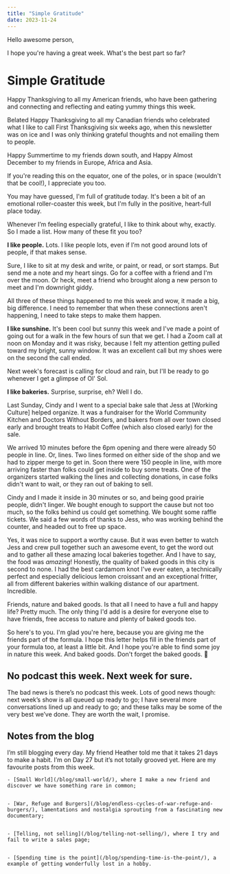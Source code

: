 ```yaml
---
title: "Simple Gratitude"
date: 2023-11-24
---
```


Hello awesome person,


I hope you're having a great week.  What's the best part so far?

# Simple Gratitude


Happy Thanksgiving to all my American friends, who have been gathering and connecting and reflecting and eating yummy things this week.  


Belated Happy Thanksgiving to all my Canadian friends who celebrated what I like to call First Thanksgiving six weeks ago, when this newsletter was on ice and I was only thinking grateful thoughts and not emailing them to people.


Happy Summertime to my friends down south, and Happy Almost December to my friends in Europe, Africa and Asia.  


If you're reading this on the equator, one of the poles, or in space (wouldn't that be cool!), I appreciate you too.


You may have guessed, I'm full of gratitude today.  It's been a bit of an emotional roller-coaster this week, but I'm fully in the positive, heart-full place today.


Whenever I’m feeling especially grateful, I like to think about why, exactly.  So I made a list.  How many of these fit you too?


**I like people.** Lots. I like people lots, even if I’m not good around lots of people, if that makes sense.


Sure, I like to sit at my desk and write, or paint, or read, or sort stamps.  But send me a note and my heart sings.  Go for a coffee with a friend and I'm over the moon.  Or heck, meet a friend who brought along a new person to meet and I'm downright giddy.


All three of these things happened to me this week and wow, it made a big, big difference.  I need to remember that when these connections aren't happening, I need to take steps to make them happen.  


**I like sunshine.**  It's been cool but sunny this week and I've made a point of going out for a walk in the few hours of sun that we get.  I had a Zoom call at noon on Monday and it was risky, because I felt my attention getting pulled toward my bright, sunny window.  It was an excellent call but my shoes were on the second the call ended.  


Next week's forecast is calling for cloud and rain, but I'll be ready to go whenever I get a glimpse of Ol' Sol.


**I like bakeries.**  Surprise, surprise, eh?  Well I do.  


Last Sunday, Cindy and I went to a special bake sale that Jess at [Working Culture] helped organize.  It was a fundraiser for the World Community Kitchen and Doctors Without Borders, and bakers from all over town closed early and brought treats to Habit Coffee (which also closed early) for the sale.  


We arrived 10 minutes before the 6pm opening and there were already 50 people in line.  Or, lines.  Two lines formed on either side of the shop and we had to zipper merge to get in.  Soon there were 150 people in line, with more arriving faster than folks could get inside to buy some treats.  One of the organizers started walking the lines and collecting donations, in case folks didn't want to wait, or they ran out of baking to sell.  


Cindy and I made it inside in 30 minutes or so, and being good prairie people, didn't linger.  We bought enough to support the cause but not too much, so the folks behind us could get something. We bought some raffle tickets.  We said a few words of thanks to Jess, who was working behind the counter, and headed out to free up space.  


Yes, it was nice to support a worthy cause.  But it was even better to watch Jess and crew pull together such an awesome event, to get the word out and to gather all these amazing local bakeries together.  And I have to say, the food was _amazing_!  Honestly, the quality of baked goods in this city is second to none.  I had the best cardamom knot I've ever eaten, a technically perfect and especially delicious lemon croissant and an exceptional fritter, all from different bakeries within walking distance of our apartment.  Incredible.  


Friends, nature and baked goods.  Is that all I need to have a full and happy life? Pretty much.  The only thing I'd add is a desire for everyone else to have friends, free access to nature and plenty of baked goods too.  


So here's to you.  I'm glad you're here, because you are giving me the friends part of the formula.  I hope this letter helps fill in the friends part of your formula too, at least a little bit.  And I hope you're able to find some joy in nature this week.  And baked goods.  Don't forget the baked goods.  💖  


## No podcast this week.  Next week for sure.


The bad news is there’s no podcast this week.  Lots of good news though: next week’s show is all queued up ready to go; I have several more conversations lined up and ready to go; and these talks may be some of the very best we’ve done.  They are worth the wait, I promise.

## Notes from the blog


I’m still blogging every day. My friend Heather told me that it takes 21 days to make a habit.  I’m on Day 27 but it’s not totally grooved yet.  Here are my favourite posts from this week. 

    - [Small World](/blog/small-world/), where I make a new friend and discover we have something rare in common;


    - [War, Refuge and Burgers](/blog/endless-cycles-of-war-refuge-and-burgers/), lamentations and nostalgia sprouting from a fascinating new documentary;


    - [Telling, not selling](/blog/telling-not-selling/), where I try and fail to write a sales page;


    - [Spending time is the point](/blog/spending-time-is-the-point/), a example of getting wonderfully lost in a hobby.


